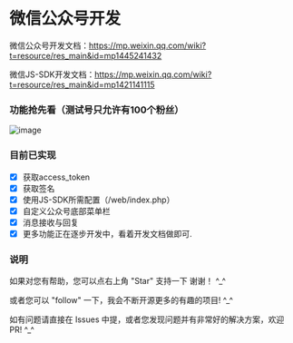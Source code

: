 # 微信公众号开发

微信公众号开发文档：https://mp.weixin.qq.com/wiki?t=resource/res_main&id=mp1445241432

微信JS-SDK开发文档：https://mp.weixin.qq.com/wiki?t=resource/res_main&id=mp1421141115

### 功能抢先看（测试号只允许有100个粉丝）
![image](https://github.com/zymseo/wx-public/blob/master/qrcode.png)

### 目前已实现
- [x] 获取access_token
- [x] 获取签名
- [x] 使用JS-SDK所需配置（/web/index.php）
- [x] 自定义公众号底部菜单栏
- [x] 消息接收与回复
- [x] 更多功能正在逐步开发中，看着开发文档做即可.

### 说明
如果对您有帮助，您可以点右上角 "Star" 支持一下 谢谢！ ^_^

或者您可以 "follow" 一下，我会不断开源更多的有趣的项目! ^_^

如有问题请直接在 Issues 中提，或者您发现问题并有非常好的解决方案，欢迎 PR! ^_^